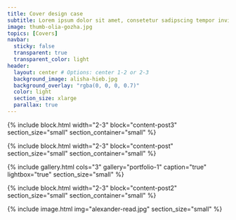 ```yaml
---
title: Cover design case
subtitle: Lorem ipsum dolor sit amet, consetetur sadipscing tempor invidunt ut labore et dolore magna aliquyam erat, sed diam voluptua.
image: thumb-olia-gozha.jpg
topics: [Covers]
navbar:
  sticky: false
  transparent: true
  transparent_color: light
header:
  layout: center # Options: center 1-2 or 2-3
  background_image: alisha-hieb.jpg
  background_overlay: "rgba(0, 0, 0, 0.7)"
  color: light
  section_size: xlarge
  parallax: true
---
```


{% include block.html 
	width="2-3"
  block="content-post3"
  section_size="small"
  section_container="small"
%}

{% include block.html 
	width="2-3"
  block="content-post"
  section_size="small"
  section_container="small"
%}

{% include gallery.html 
	cols="3"
	gallery="portfolio-1"
	caption="true"
	lightbox="true"
  section_size="small"
%}

{% include block.html 
	width="2-3"
  block="content-post2"
  section_size="small"
  section_container="small"
%}

{% include image.html 
	img="alexander-read.jpg"
  section_size="small"
%}